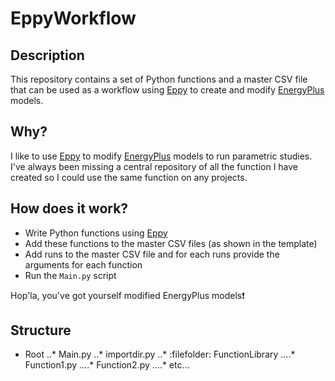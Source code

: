 # EppyWorkflow

## Description
This repository contains a set of Python functions and a master CSV file that can be used as a workflow using [Eppy](https://github.com/santoshphilip/eppy) to create and modify [EnergyPlus](https://github.com/NREL/EnergyPlus) models.

## Why?
I like to use [Eppy](https://github.com/santoshphilip/eppy) to modify [EnergyPlus](https://github.com/NREL/EnergyPlus) models to run parametric studies. I've always been missing a central repository of all the function I have created so I could use the same function on any projects.

## How does it work?
+ Write Python functions using [Eppy](https://github.com/santoshphilip/eppy) 
+ Add these functions to the master CSV files (as shown in the template)
+ Add runs to the master CSV file and for each runs provide the arguments for each function
+ Run the `Main.py` script

Hop'la, you've got yourself modified EnergyPlus models:exclamation:

## Structure

* Root
..* Main.py
..* importdir.py
..* :filefolder: FunctionLibrary
....* Function1.py
....* Function2.py
....* etc...